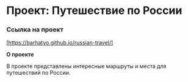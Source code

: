# Проект: Путешествие по России

### Ссылка на проект

[https://barhatyo.github.io/russian-travel/]

**О проекте**

В проекте представлены интересные маршруты и места для путешествий по России.
